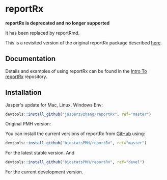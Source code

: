 
<!-- README.md is generated from README.Rmd. Please edit that file -->

# reportRx

**reportRx is deprecated and no longer supported**

It has been replaced by reportRmd.

This is a revisited version of the original reportRx package described
[here](https://github.com/rdelbel/reportRx).

## Documentation

Details and examples of using reportRx can be found in the [Intro To
reportRx](https://biostatspmh.github.io/IntroToReportRx/reportrx.html)
repository.

## Installation

Jasper's update for Mac, Linux, Windows Env:

``` r
devtools::install_github("jasperzyzhang/reportRx", ref="master")
```

Original PMH version:

You can install the current versions of reportRx from
[GitHub](https://github.com) using:

``` r
devtools::install_github("biostatsPMH/reportRx", ref="master")
```

For the latest stable version. And

``` r
devtools::install_github("biostatsPMH/reportRx", ref="devel")
```



For the current development version.
